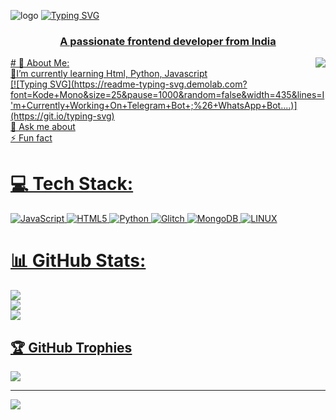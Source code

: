 ![logo](https://github.com/7urb0-xgeek/7urb0-xgeek/blob/main/coder2.gif)
<a href="https://git.io/typing-svg"><img src="https://readme-typing-svg.herokuapp.com?font=KodeMono&size=25&pause=1000&center=true&random=false&width=435&lines=Hi+%2CI'm+7urb0-xgeek.+;Coding+is+My+Hobby%F0%9F%A7%91%E2%80%8D%F0%9F%92%BB.;Jai+Shree+Ram...%F0%9F%8F%B9" alt="Typing SVG" /> 
<h3 align="center">A passionate frontend developer from India</h3>
<img align="right" src=”https://github.com/7urb0-xgeek/7urb0-xgeek/blob/main/coder.gif” /> 
# 💫 About Me:<br>
🔭I’m currently learning Html, Python, Javascript<br>
[![Typing SVG](https://readme-typing-svg.demolab.com?font=Kode+Mono&size=25&pause=1000&random=false&width=435&lines=I'm+Currently+Working+On+Telegram+Bot+;%26+WhatsApp+Bot....)](https://git.io/typing-svg)
<br>💬 Ask me about<br>⚡ Fun fact

# 💻 Tech Stack:
![JavaScript](https://img.shields.io/badge/javascript-%23323330.svg?style=plastic&logo=javascript&logoColor=%23F7DF1E) ![HTML5](https://img.shields.io/badge/html5-%23E34F26.svg?style=plastic&logo=html5&logoColor=white) ![Python](https://img.shields.io/badge/python-3670A0?style=plastic&logo=python&logoColor=ffdd54) ![Glitch](https://img.shields.io/badge/glitch-%233333FF.svg?style=plastic&logo=glitch&logoColor=white) ![MongoDB](https://img.shields.io/badge/MongoDB-%234ea94b.svg?style=plastic&logo=mongodb&logoColor=white) ![LINUX](https://img.shields.io/badge/Linux-FCC624?style=plastic&logo=linux&logoColor=black)
# 📊 GitHub Stats:
![](https://github-readme-stats.vercel.app/api?username=7urb0-xgeek&theme=chartreuse-dark&hide_border=false&include_all_commits=false&count_private=false)<br/>
![](https://github-readme-streak-stats.herokuapp.com/?user=7urb0-xgeek&theme=chartreuse-dark&hide_border=false)<br/>
![](https://github-readme-stats.vercel.app/api/top-langs/?username=7urb0-xgeek&theme=chartreuse-dark&hide_border=false&include_all_commits=false&count_private=false&layout=compact)

## 🏆 GitHub Trophies
![](https://github-profile-trophy.vercel.app/?username=7urb0-xgeek&theme=matrix&no-frame=false&no-bg=true&margin-w=4)

---
[![](https://visitcount.itsvg.in/api?id=7urb0-xgeek&icon=6&color=0)](https://visitcount.itsvg.in)

<!-- Proudly created with GPRM ( https://gprm.itsvg.in ) -->
